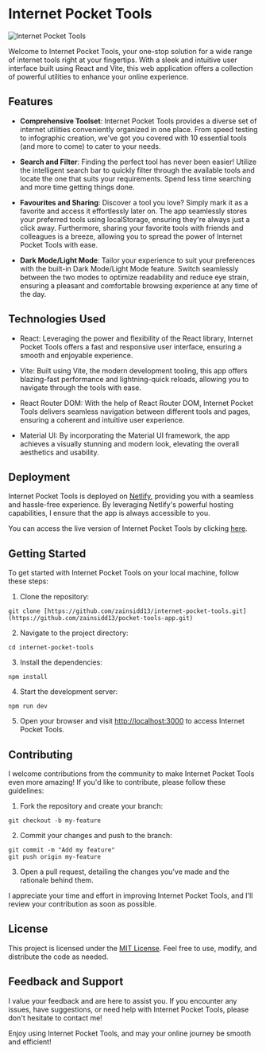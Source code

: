 # Internet Pocket Tools

![Internet Pocket Tools](https://yourdomain.com/path/to/screenshot.png)

Welcome to Internet Pocket Tools, your one-stop solution for a wide range of internet tools right at your fingertips. With a sleek and intuitive user interface built using React and Vite, this web application offers a collection of powerful utilities to enhance your online experience.

## Features

- **Comprehensive Toolset**: Internet Pocket Tools provides a diverse set of internet utilities conveniently organized in one place. From speed testing to infographic creation, we've got you covered with 10 essential tools (and more to come) to cater to your needs.

- **Search and Filter**: Finding the perfect tool has never been easier! Utilize the intelligent search bar to quickly filter through the available tools and locate the one that suits your requirements. Spend less time searching and more time getting things done.

- **Favourites and Sharing**: Discover a tool you love? Simply mark it as a favorite and access it effortlessly later on. The app seamlessly stores your preferred tools using localStorage, ensuring they're always just a click away. Furthermore, sharing your favorite tools with friends and colleagues is a breeze, allowing you to spread the power of Internet Pocket Tools with ease.

- **Dark Mode/Light Mode**: Tailor your experience to suit your preferences with the built-in Dark Mode/Light Mode feature. Switch seamlessly between the two modes to optimize readability and reduce eye strain, ensuring a pleasant and comfortable browsing experience at any time of the day.

## Technologies Used

- React: Leveraging the power and flexibility of the React library, Internet Pocket Tools offers a fast and responsive user interface, ensuring a smooth and enjoyable experience.

- Vite: Built using Vite, the modern development tooling, this app offers blazing-fast performance and lightning-quick reloads, allowing you to navigate through the tools with ease.

- React Router DOM: With the help of React Router DOM, Internet Pocket Tools delivers seamless navigation between different tools and pages, ensuring a coherent and intuitive user experience.

- Material UI: By incorporating the Material UI framework, the app achieves a visually stunning and modern look, elevating the overall aesthetics and usability.

## Deployment

Internet Pocket Tools is deployed on [Netlify](https://www.netlify.com/), providing you with a seamless and hassle-free experience. By leveraging Netlify's powerful hosting capabilities, I ensure that the app is always accessible to you.

You can access the live version of Internet Pocket Tools by clicking [here](https://64a7598cef91860b48e75117--glowing-cannoli-f85b34.netlify.app/).

## Getting Started

To get started with Internet Pocket Tools on your local machine, follow these steps:

1. Clone the repository:

```
git clone [https://github.com/zainsidd13/internet-pocket-tools.git](https://github.com/zainsidd13/pocket-tools-app.git)
```

2. Navigate to the project directory:

```
cd internet-pocket-tools
```

3. Install the dependencies:

```
npm install
```

4. Start the development server:

```
npm run dev
```

5. Open your browser and visit [http://localhost:3000](http://localhost:3000) to access Internet Pocket Tools.

## Contributing

I welcome contributions from the community to make Internet Pocket Tools even more amazing! If you'd like to contribute, please follow these guidelines:

1. Fork the repository and create your branch:

```
git checkout -b my-feature
```

2. Commit your changes and push to the branch:

```
git commit -m "Add my feature"
git push origin my-feature
```

3. Open a pull request, detailing the changes you've made and the rationale behind them.

I appreciate your time and effort in improving Internet Pocket Tools, and I'll review your contribution as soon as possible.

## License

This project is licensed under the [MIT License](https://opensource.org/licenses/MIT). Feel free to use, modify, and distribute the code as needed.

## Feedback and Support

I value your feedback and are here to assist you. If you encounter any issues, have suggestions, or need help with Internet Pocket Tools, please don't hesitate to contact me!

Enjoy using Internet Pocket Tools, and may your online journey be smooth and efficient!
